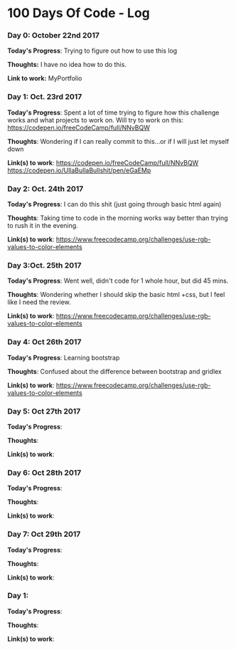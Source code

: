 # 100 Days Of Code - Log

### Day 0: October 22nd 2017 

**Today's Progress**: Trying to figure out how to use this log

**Thoughts:** I have no idea how to do this.

**Link to work:** MyPortfolio

### Day 1: Oct. 23rd 2017

**Today's Progress**: Spent a lot of time trying to figure how this challenge works and what projects to work on. Will try to work on this: https://codepen.io/freeCodeCamp/full/NNvBQW

**Thoughts**: Wondering if I can really commit to this...or if I will just let myself down

**Link(s) to work**: https://codepen.io/freeCodeCamp/full/NNvBQW https://codepen.io/UllaBullaBullshit/pen/eGaEMp

### Day 2: Oct. 24th 2017

**Today's Progress**: I can do this shit (just going through basic html again)

**Thoughts**: Taking time to code in the morning works way better than trying to rush it in the evening.

**Link(s) to work**: https://www.freecodecamp.org/challenges/use-rgb-values-to-color-elements

### Day 3:Oct. 25th 2017

**Today's Progress**: Went well, didn't code for 1 whole hour, but did 45 mins.

**Thoughts**: Wondering whether I should skip the basic html +css, but I feel like I need the review.

**Link(s) to work**: https://www.freecodecamp.org/challenges/use-rgb-values-to-color-elements

### Day 4: Oct 26th 2017

**Today's Progress**: Learning bootstrap

**Thoughts**: Confused about the difference between bootstrap and gridlex

**Link(s) to work**:  https://www.freecodecamp.org/challenges/use-rgb-values-to-color-elements


### Day 5: Oct 27th 2017

**Today's Progress**: 

**Thoughts**:

**Link(s) to work**:


### Day 6: Oct 28th 2017

**Today's Progress**: 

**Thoughts**:

**Link(s) to work**:


### Day 7: Oct 29th 2017

**Today's Progress**: 

**Thoughts**:

**Link(s) to work**:


### Day 1:

**Today's Progress**: 

**Thoughts**:

**Link(s) to work**:

